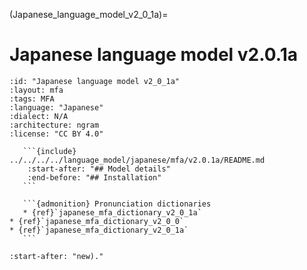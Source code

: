 
(Japanese_language_model_v2_0_1a)=
# Japanese language model v2.0.1a

``````{language_model} Japanese language model v2.0.1a
:id: "Japanese language model v2_0_1a"
:layout: mfa
:tags: MFA
:language: "Japanese"
:dialect: N/A
:architecture: ngram
:license: "CC BY 4.0"

   ```{include} ../../../../language_model/japanese/mfa/v2.0.1a/README.md
    :start-after: "## Model details"
    :end-before: "## Installation"
   ```

   ```{admonition} Pronunciation dictionaries
   * {ref}`japanese_mfa_dictionary_v2_0_1a`
* {ref}`japanese_mfa_dictionary_v2_0_0`
* {ref}`japanese_mfa_dictionary_v2_0_1a`
   ```

``````

```{include} ../../../../language_model/japanese/mfa/v2.0.1a/README.md
:start-after: "new)."
```
